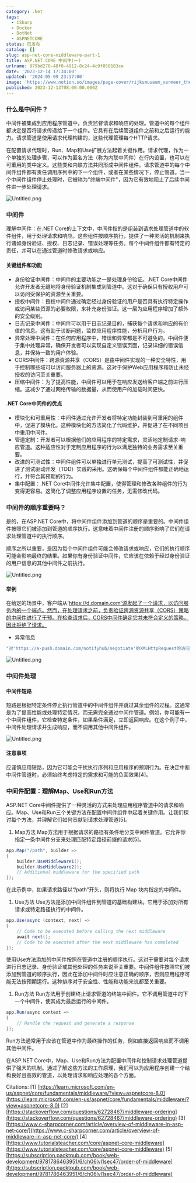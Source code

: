 ```yaml
---
category: .Net
tags:
  - CSharp
  - Docker
  - DotNet
  - ASPNETCORE
status: 已发布
catalog: []
slug: asp-net-core-middleware-part-1
title: ASP.NET CORE 中间件(一)
urlname: 979bd270-48f0-4912-8c24-4c9f050183ce
date: '2023-12-14 17:34:00'
updated: '2024-05-09 23:17:00'
image: 'https://www.notion.so/images/page-cover/rijksmuseum_vermeer_the_milkmaid.jpg'
published: 2023-12-13T08:00:00.000Z
---
```


### 什么是中间件？


中间件被集成到应用程序管道中，负责监督请求和响应的处理。管道中的每个组件都决定是否将请求传递给下一个组件。它具有在后续管道组件之前和之后运行的能力。请求管道是使用请求代理构建的，这些代理管理每个HTTP请求。


在配置请求代理时，Run、Map和Use扩展方法起着关键作用。请求代理，作为一个单独的处理步骤，可以作为匿名方法（称为内联中间件）在行内设置，也可以在可重用的类中定义。这些类和内联方法共同形成中间件组件。请求管道中的每个中间件组件都有责任调用序列中的下一个组件，或者在某些情况下，停止管道。当一个中间件组件停止处理时，它被称为"终端中间件"，因为它有效地阻止了后续中间件进一步处理请求。


![Untitled.png](https://prod-files-secure.s3.us-west-2.amazonaws.com/5d24fe63-e567-4804-86f9-9fdc62e13082/da807807-d02d-4fa1-86b6-db45e4678714/Untitled.png?X-Amz-Algorithm=AWS4-HMAC-SHA256&X-Amz-Content-Sha256=UNSIGNED-PAYLOAD&X-Amz-Credential=ASIAZI2LB466QV4APQTR%2F20250206%2Fus-west-2%2Fs3%2Faws4_request&X-Amz-Date=20250206T213243Z&X-Amz-Expires=3600&X-Amz-Security-Token=IQoJb3JpZ2luX2VjEE0aCXVzLXdlc3QtMiJIMEYCIQDsAP7HE0RdR5nj7r7rUuy5ysnn4b3WxGeB5P9T9pkrEgIhAIKVQu42YwjYekoem%2Bngr%2FTUe8UJVE569LnjjHoDGMI%2BKv8DCGYQABoMNjM3NDIzMTgzODA1IgymRk%2FwQLAvvK841%2FIq3AMT%2Fbej0pMbZAWW3ynudocfjQpU%2BiVYAJVA%2F%2B8bAY8dNLy7PqkGQQawMOKIx5dScZI0YgZ22HcG978EutzJ5ggcBCncvZ2t7gBK5kLUSBQ%2FiIjVdVIMm13PULYZAXtKkmaVJP0imlypkBWMVw5B3MjgHw%2BV3GW7Za860sT4iXmFHlUBlDYLaC8bc26Ki%2FJyZ1%2BG%2BSaL6d6w2Knb0q9V5nOlToq4GM4ox9vzPy08aTf2yDm6AtvjJtPKk5%2BQyBYpR0ESofBApTP%2Fibb31O4uPwseWMF%2F%2BtPSEMOGqyTn9ofcXqWe7J1PnHV8KhOOUCP%2F65%2FZpEpkYa66XeXYln2v742ynDasBLmhpqSntQQbRtpM9EF1voBgYILKtmjibDMTyyrJJlZJx9zPqmlyA7Os%2FH%2Fxe8LyphzKRjnm7JHS5mCWT9ZKASAP04yXfU5xH0V56XnyuKKCmraIECi13NAbx%2F9IlDUMD1h9k6UqO%2FGc%2FYiggKh1531BXfOIacK9jv7yNeRhXvkebCGV6GUBHfjkh9mhafIpASYP%2B6wZgO49syOy4aO4%2BPbHmxX%2Fi1%2FvvjFz6mcv%2FXN5VfIXKyTycZ4wIoYWwXX%2BLCfGgLVMYrjp5AVnZO4N9qJl%2FWvKpwY8cTDAuJS9BjqkAQxf9%2FTzkNX1fxESaCcVfifEl6kncULFzAUu6lyL6wgjN8SsM8a2jWhEuaEjlOiHcqiPJMqi1y7e%2F%2BFEcbkljXeXO42ZZ7hBhrwIQt0uqeyj64keV7KJ0SEfIrJAhWkwBhQzvT6sUzOly1UVZhREVvYq2HPPg4L1W5z4e5XSaYXtZoIBbiF%2FzLc4jAK6KEJeNsrA%2FIggpFOFKGL6KwW1FcXCc48a&X-Amz-Signature=3b054ad60ac4fa98d83e59ed8a893e6a0659c7ff4dc457963f0dbb6193969902&X-Amz-SignedHeaders=host&x-id=GetObject)


### 中间件


理解中间件：在.NET Core的上下文中，中间件指的是组装到请求处理管道中的软件组件，用于处理请求和响应。这些组件按顺序执行，提供了一种灵活的机制来执行诸如身份验证、授权、日志记录、错误处理等任务。每个中间件组件都有特定的责任，并可以在通过管道时修改请求或响应。


#### 关键组件和功能

- 身份验证中间件：中间件的主要功能之一是处理身份验证。.NET Core中间件允许开发者无缝地将身份验证机制集成到管道中。这对于确保只有授权用户可以访问受保护的资源至关重要。
- 授权中间件：授权中间件通过确定经过身份验证的用户是否具有执行特定操作或访问某些资源的必要权限，来补充身份验证。这一层为应用程序增加了额外的安全级别。
- 日志记录中间件：中间件可以用于日志记录目的，捕获每个请求和响应的有价值的信息。这有助于诊断问题，监控应用程序性能，分析用户行为。
- 异常处理中间件：在任何应用程序中，错误和异常都是不可避免的。中间件便于集中处理异常，确保开发者可以实现自定义错误页面，记录详细的错误信息，并保持一致的用户体验。
- CORS中间件：跨源资源共享（CORS）是由中间件实现的一种安全特性，用于控制哪些域可以访问服务器上的资源。这对于保护Web应用程序和防止未经授权的访问至关重要。
- 压缩中间件：为了提高性能，中间件可以用于在响应发送给客户端之前进行压缩。这减少了通过网络传输的数据量，从而使用户的加载时间更快。

#### .NET Core中间件的优点

- 模块化和可重用性：中间件通过允许开发者将特定功能封装到可重用的组件中，促进了模块化。这种模块化的方法简化了代码维护，并促进了在不同项目中重用中间件。
- 管道定制：开发者可以根据他们的应用程序的特定需求，灵活地定制请求-响应管道。这种适应性对于定制应用程序的行为以满足独特的业务需求至关重要。
- 改进的可测试性：中间件组件可以单独进行单元测试，提高了可测试性，并促进了测试驱动开发（TDD）实践的采用。这确保每个中间件组件都能正确地运行，并符合其预期的行为。
- 集中配置：.NET Core中间件允许集中配置，使得管理和修改各种组件的行为变得更容易。这简化了调整应用程序设置的任务，无需修改代码。

### 中间件的顺序重要吗？


是的，在ASP.NET Core中，将中间件组件添加到管道的顺序是重要的。中间件组件按照它们被添加到管道的顺序执行。这意味着中间件注册的顺序影响了它们在请求处理管道中的执行顺序。


顺序之所以重要，是因为每个中间件组件可能会修改请求或响应，它们的执行顺序可能会影响最终的结果。如果你有身份验证中间件，它应该在依赖于经过身份验证的用户信息的其他中间件之前执行。


![Untitled.png](https://prod-files-secure.s3.us-west-2.amazonaws.com/5d24fe63-e567-4804-86f9-9fdc62e13082/24f795a2-1c5a-4a6b-a0d8-2afb160076f1/Untitled.png?X-Amz-Algorithm=AWS4-HMAC-SHA256&X-Amz-Content-Sha256=UNSIGNED-PAYLOAD&X-Amz-Credential=ASIAZI2LB466QV4APQTR%2F20250206%2Fus-west-2%2Fs3%2Faws4_request&X-Amz-Date=20250206T213243Z&X-Amz-Expires=3600&X-Amz-Security-Token=IQoJb3JpZ2luX2VjEE0aCXVzLXdlc3QtMiJIMEYCIQDsAP7HE0RdR5nj7r7rUuy5ysnn4b3WxGeB5P9T9pkrEgIhAIKVQu42YwjYekoem%2Bngr%2FTUe8UJVE569LnjjHoDGMI%2BKv8DCGYQABoMNjM3NDIzMTgzODA1IgymRk%2FwQLAvvK841%2FIq3AMT%2Fbej0pMbZAWW3ynudocfjQpU%2BiVYAJVA%2F%2B8bAY8dNLy7PqkGQQawMOKIx5dScZI0YgZ22HcG978EutzJ5ggcBCncvZ2t7gBK5kLUSBQ%2FiIjVdVIMm13PULYZAXtKkmaVJP0imlypkBWMVw5B3MjgHw%2BV3GW7Za860sT4iXmFHlUBlDYLaC8bc26Ki%2FJyZ1%2BG%2BSaL6d6w2Knb0q9V5nOlToq4GM4ox9vzPy08aTf2yDm6AtvjJtPKk5%2BQyBYpR0ESofBApTP%2Fibb31O4uPwseWMF%2F%2BtPSEMOGqyTn9ofcXqWe7J1PnHV8KhOOUCP%2F65%2FZpEpkYa66XeXYln2v742ynDasBLmhpqSntQQbRtpM9EF1voBgYILKtmjibDMTyyrJJlZJx9zPqmlyA7Os%2FH%2Fxe8LyphzKRjnm7JHS5mCWT9ZKASAP04yXfU5xH0V56XnyuKKCmraIECi13NAbx%2F9IlDUMD1h9k6UqO%2FGc%2FYiggKh1531BXfOIacK9jv7yNeRhXvkebCGV6GUBHfjkh9mhafIpASYP%2B6wZgO49syOy4aO4%2BPbHmxX%2Fi1%2FvvjFz6mcv%2FXN5VfIXKyTycZ4wIoYWwXX%2BLCfGgLVMYrjp5AVnZO4N9qJl%2FWvKpwY8cTDAuJS9BjqkAQxf9%2FTzkNX1fxESaCcVfifEl6kncULFzAUu6lyL6wgjN8SsM8a2jWhEuaEjlOiHcqiPJMqi1y7e%2F%2BFEcbkljXeXO42ZZ7hBhrwIQt0uqeyj64keV7KJ0SEfIrJAhWkwBhQzvT6sUzOly1UVZhREVvYq2HPPg4L1W5z4e5XSaYXtZoIBbiF%2FzLc4jAK6KEJeNsrA%2FIggpFOFKGL6KwW1FcXCc48a&X-Amz-Signature=34ba76bf4393190007e708ab959c9d8fb2a78daf15f2276d9198954567979826&X-Amz-SignedHeaders=host&x-id=GetObject)


#### 举例


在给定的场景中，客户端从'https://d.domain.com'源发起了一个请求，以访问服务内的一个端点。然而，在处理请求之前，负责验证跨源资源共享（CORS）策略的中间件进行了干预。在检查请求后，CORS中间件确定它并未符合定义的策略，因此拒绝了请求。

- 异常信息

```c#
"对'https://a-push.domain.com/notifyhub/negotiate'的XMLHttpRequest的访问，源自'https://d.domain.com'，已被CORS策略阻止：预检请求的响应未通过访问控制检查：请求的资源上没有'Access-Control-Allow-Origin'头。"[1][2][3]
```


![Untitled.png](https://prod-files-secure.s3.us-west-2.amazonaws.com/5d24fe63-e567-4804-86f9-9fdc62e13082/371d9517-dafe-4432-94b7-2d14d1593167/Untitled.png?X-Amz-Algorithm=AWS4-HMAC-SHA256&X-Amz-Content-Sha256=UNSIGNED-PAYLOAD&X-Amz-Credential=ASIAZI2LB466QV4APQTR%2F20250206%2Fus-west-2%2Fs3%2Faws4_request&X-Amz-Date=20250206T213243Z&X-Amz-Expires=3600&X-Amz-Security-Token=IQoJb3JpZ2luX2VjEE0aCXVzLXdlc3QtMiJIMEYCIQDsAP7HE0RdR5nj7r7rUuy5ysnn4b3WxGeB5P9T9pkrEgIhAIKVQu42YwjYekoem%2Bngr%2FTUe8UJVE569LnjjHoDGMI%2BKv8DCGYQABoMNjM3NDIzMTgzODA1IgymRk%2FwQLAvvK841%2FIq3AMT%2Fbej0pMbZAWW3ynudocfjQpU%2BiVYAJVA%2F%2B8bAY8dNLy7PqkGQQawMOKIx5dScZI0YgZ22HcG978EutzJ5ggcBCncvZ2t7gBK5kLUSBQ%2FiIjVdVIMm13PULYZAXtKkmaVJP0imlypkBWMVw5B3MjgHw%2BV3GW7Za860sT4iXmFHlUBlDYLaC8bc26Ki%2FJyZ1%2BG%2BSaL6d6w2Knb0q9V5nOlToq4GM4ox9vzPy08aTf2yDm6AtvjJtPKk5%2BQyBYpR0ESofBApTP%2Fibb31O4uPwseWMF%2F%2BtPSEMOGqyTn9ofcXqWe7J1PnHV8KhOOUCP%2F65%2FZpEpkYa66XeXYln2v742ynDasBLmhpqSntQQbRtpM9EF1voBgYILKtmjibDMTyyrJJlZJx9zPqmlyA7Os%2FH%2Fxe8LyphzKRjnm7JHS5mCWT9ZKASAP04yXfU5xH0V56XnyuKKCmraIECi13NAbx%2F9IlDUMD1h9k6UqO%2FGc%2FYiggKh1531BXfOIacK9jv7yNeRhXvkebCGV6GUBHfjkh9mhafIpASYP%2B6wZgO49syOy4aO4%2BPbHmxX%2Fi1%2FvvjFz6mcv%2FXN5VfIXKyTycZ4wIoYWwXX%2BLCfGgLVMYrjp5AVnZO4N9qJl%2FWvKpwY8cTDAuJS9BjqkAQxf9%2FTzkNX1fxESaCcVfifEl6kncULFzAUu6lyL6wgjN8SsM8a2jWhEuaEjlOiHcqiPJMqi1y7e%2F%2BFEcbkljXeXO42ZZ7hBhrwIQt0uqeyj64keV7KJ0SEfIrJAhWkwBhQzvT6sUzOly1UVZhREVvYq2HPPg4L1W5z4e5XSaYXtZoIBbiF%2FzLc4jAK6KEJeNsrA%2FIggpFOFKGL6KwW1FcXCc48a&X-Amz-Signature=6cfbcf2bc99e71a4dfc6aae5bbcd7dd5cd42f7181cc696cae431a00131dcf92d&X-Amz-SignedHeaders=host&x-id=GetObject)


### 中间件处理


#### 中间件短路
短路是根据特定条件停止执行管道中的中间件组件并跳过其余组件的过程。这通常是为了提高性能或处理特定情况，而无需完全通过中间件管道。例如，你可能有一个中间件组件，它检查特定条件，如果条件满足，立即返回响应。在这个例子中，中间件处理请求并生成响应，而不调用其他中间件组件。


![Untitled.png](https://prod-files-secure.s3.us-west-2.amazonaws.com/5d24fe63-e567-4804-86f9-9fdc62e13082/e8a1d943-cb51-4723-936e-23c6af2fb0f9/Untitled.png?X-Amz-Algorithm=AWS4-HMAC-SHA256&X-Amz-Content-Sha256=UNSIGNED-PAYLOAD&X-Amz-Credential=ASIAZI2LB466QV4APQTR%2F20250206%2Fus-west-2%2Fs3%2Faws4_request&X-Amz-Date=20250206T213243Z&X-Amz-Expires=3600&X-Amz-Security-Token=IQoJb3JpZ2luX2VjEE0aCXVzLXdlc3QtMiJIMEYCIQDsAP7HE0RdR5nj7r7rUuy5ysnn4b3WxGeB5P9T9pkrEgIhAIKVQu42YwjYekoem%2Bngr%2FTUe8UJVE569LnjjHoDGMI%2BKv8DCGYQABoMNjM3NDIzMTgzODA1IgymRk%2FwQLAvvK841%2FIq3AMT%2Fbej0pMbZAWW3ynudocfjQpU%2BiVYAJVA%2F%2B8bAY8dNLy7PqkGQQawMOKIx5dScZI0YgZ22HcG978EutzJ5ggcBCncvZ2t7gBK5kLUSBQ%2FiIjVdVIMm13PULYZAXtKkmaVJP0imlypkBWMVw5B3MjgHw%2BV3GW7Za860sT4iXmFHlUBlDYLaC8bc26Ki%2FJyZ1%2BG%2BSaL6d6w2Knb0q9V5nOlToq4GM4ox9vzPy08aTf2yDm6AtvjJtPKk5%2BQyBYpR0ESofBApTP%2Fibb31O4uPwseWMF%2F%2BtPSEMOGqyTn9ofcXqWe7J1PnHV8KhOOUCP%2F65%2FZpEpkYa66XeXYln2v742ynDasBLmhpqSntQQbRtpM9EF1voBgYILKtmjibDMTyyrJJlZJx9zPqmlyA7Os%2FH%2Fxe8LyphzKRjnm7JHS5mCWT9ZKASAP04yXfU5xH0V56XnyuKKCmraIECi13NAbx%2F9IlDUMD1h9k6UqO%2FGc%2FYiggKh1531BXfOIacK9jv7yNeRhXvkebCGV6GUBHfjkh9mhafIpASYP%2B6wZgO49syOy4aO4%2BPbHmxX%2Fi1%2FvvjFz6mcv%2FXN5VfIXKyTycZ4wIoYWwXX%2BLCfGgLVMYrjp5AVnZO4N9qJl%2FWvKpwY8cTDAuJS9BjqkAQxf9%2FTzkNX1fxESaCcVfifEl6kncULFzAUu6lyL6wgjN8SsM8a2jWhEuaEjlOiHcqiPJMqi1y7e%2F%2BFEcbkljXeXO42ZZ7hBhrwIQt0uqeyj64keV7KJ0SEfIrJAhWkwBhQzvT6sUzOly1UVZhREVvYq2HPPg4L1W5z4e5XSaYXtZoIBbiF%2FzLc4jAK6KEJeNsrA%2FIggpFOFKGL6KwW1FcXCc48a&X-Amz-Signature=d284fed8d07549840ce04809f9a0cc93464740ccac062b7d25c5da521482a66c&X-Amz-SignedHeaders=host&x-id=GetObject)


#### 注意事项


应谨慎应用短路，因为它可能会干扰执行序列和应用程序的预期行为。在决定中断中间件管道时，必须始终考虑特定的需求和可能的负面效果[4]。


### 中间件配置：理解Map、Use和Run方法


ASP.NET Core中间件提供了一种灵活的方式来处理应用程序管道中的请求和响应。Map、Use和Run三个关键方法在配置中间件组件中起着关键作用。让我们探讨每个方法，并理解它们如何贡献到请求处理管道[5]。

1. Map方法
Map方法用于根据请求的路径有条件地分支中间件管道。它允许你指定一条中间件分支来处理匹配特定路径前缀的请求[5]。

```c#
app.Map("/path", builder =>
{
    builder.UseMiddleware1();
    builder.UseMiddleware2();
    // Additional middleware for the specified path
});
```


在此示例中，如果请求路径以“/path”开头，则将执行 Map 块内指定的中间件。

1. Use方法
Use方法是添加中间件组件到管道的基础构建块。它用于添加对所有请求或特定路径执行的中间件。

```c#
app.Use(async (context, next) =>
{
    // Code to be executed before calling the next middleware
    await next();
    // Code to be executed after the next middleware has completed
});
```


使用Use方法添加的中间件按照在管道中注册的顺序执行。这对于需要对每个请求进行日志记录、身份验证或其他处理的任务来说至关重要。中间件组件按照它们被添加到管道的顺序执行，因此在添加中间件时应注意正确的顺序，否则应用程序可能无法按预期运行。这种排序对于安全性、性能和功能来说都至关重要。

1. Run方法
Run方法用于创建终止请求管道的终端中间件。它不调用管道中的下一个中间件，使其成为最后运行的中间件。

```c#
app.Run(async context =>
{
    // Handle the request and generate a response
});
```


Run方法通常用于应该在管道中作为最终操作的任务，例如直接返回响应而不调用其他中间件。


在ASP.NET Core中，Map、Use和Run方法为配置中间件和控制请求处理管道提供了强大的机制。通过了解这些方法的工作原理，我们可以为应用程序创建一个结构良好且高效的管道，以处理请求和响应处理的各个方面。


Citations:
[1] [https://learn.microsoft.com/en-us/aspnet/core/fundamentals/middleware/?view=aspnetcore-8.0](https://learn.microsoft.com/en-us/aspnet/core/fundamentals/middleware/?view=aspnetcore-8.0)
[2] [https://stackoverflow.com/questions/62728467/middleware-ordering](https://stackoverflow.com/questions/62728467/middleware-ordering)
[3] [https://www.c-sharpcorner.com/article/overview-of-middleware-in-asp-net-core/](https://www.c-sharpcorner.com/article/overview-of-middleware-in-asp-net-core/)
[4] [https://www.tutorialsteacher.com/core/aspnet-core-middleware](https://www.tutorialsteacher.com/core/aspnet-core-middleware)
[5] [https://subscription.packtpub.com/book/web-development/9781786463951/6/ch06lvl1sec47/order-of-middleware](https://subscription.packtpub.com/book/web-development/9781786463951/6/ch06lvl1sec47/order-of-middleware)

